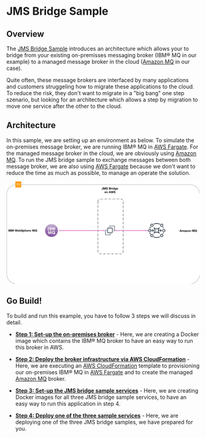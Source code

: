 # JMS Bridge Sample

## Overview

The [JMS Bridge Sample](http://) introduces an architecture which allows your to bridge from your existing on-premisses messaging broker (IBM® MQ in our example) to a managed message broker in the cloud ([Amazon MQ](https://aws.amazon.com/amazon-mq/) in our case).  

Quite often, these message brokers are interfaced by many applications and customers struggeling how to migrate these applications to the cloud. To reduce the risk, they don't want to migrate in a "big bang" one step szenario, but looking for an architecture which allows a step by migration to move one service after the other to the cloud.  

## Architecture

In this sample, we are setting up an environment as below. To simulate the on-premises message broker, we are running IBM® MQ in [AWS Fargate](https://aws.amazon.com/fargate/). For the managed message broker in the cloud, we are obviously using [Amazon MQ](https://aws.amazon.com/amazon-mq/). To run the JMS bridge sample to exchange messages between both message broker, we are also using [AWS Fargate](https://aws.amazon.com/fargate/) because we don't want to reduce the time as much as possible, to manage an operate the solution.

![JMS Bridge Sample architecture](/images/architecture.png)

## Go Build!

To build and run this example, you have to follow 3 steps we will discuss in detail.

* **[Step 1: Set-up the on-premises broker](/step-1.md)** - Here, we are creating a Docker image which contains the IBM® MQ broker to have an easy way to run this broker in AWS.

* **[Step 2: Deploy the broker infrastructure via AWS CloudFormation](/step-2.md)** - Here, we are executing an [AWS CloudFormation](https://aws.amazon.com/cloudformation/) template to provisioning our on-premises IBM® MQ in [AWS Fargate](https://aws.amazon.com/fargate/) and to create the managed [Amazon MQ](https://aws.amazon.com/amazon-mq/) broker.

* **[Step 3: Set-up the JMS bridge sample services](/step-3.md)** - Here, we are creating Docker images for all three JMS bridge sample services, to have an easy way to run this application in step 4.

* **[Step 4: Deploy one of the three sample services](/step-4.md)** - Here, we are deploying one of the three JMS bridge samples, we have prepared for you.